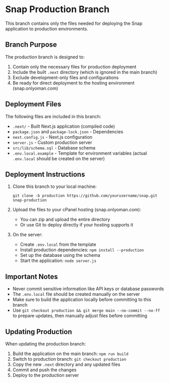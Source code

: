 # Snap Production Branch

This branch contains only the files needed for deploying the Snap application to production environments.

## Branch Purpose

The production branch is designed to:

1. Contain only the necessary files for production deployment
2. Include the built `.next` directory (which is ignored in the main branch)
3. Exclude development-only files and configurations
4. Be ready for direct deployment to the hosting environment (snap.onlyoman.com)

## Deployment Files

The following files are included in this branch:

- `.next/` - Built Next.js application (compiled code)
- `package.json` and `package-lock.json` - Dependencies
- `next.config.js` - Next.js configuration
- `server.js` - Custom production server
- `src/lib/schema.sql` - Database schema
- `.env.local.example` - Template for environment variables (actual `.env.local` should be created on the server)

## Deployment Instructions

1. Clone this branch to your local machine:
   ```
   git clone -b production https://github.com/yourusername/snap.git snap-production
   ```

2. Upload the files to your cPanel hosting (snap.onlyoman.com):
   - You can zip and upload the entire directory
   - Or use Git to deploy directly if your hosting supports it

3. On the server:
   - Create `.env.local` from the template
   - Install production dependencies: `npm install --production`
   - Set up the database using the schema
   - Start the application: `node server.js`

## Important Notes

- Never commit sensitive information like API keys or database passwords
- The `.env.local` file should be created manually on the server
- Make sure to build the application locally before committing to this branch
- Use `git checkout production && git merge main --no-commit --no-ff` to prepare updates, then manually adjust files before committing

## Updating Production

When updating the production branch:

1. Build the application on the main branch: `npm run build`
2. Switch to production branch: `git checkout production`
3. Copy the new `.next` directory and any updated files
4. Commit and push the changes
5. Deploy to the production server 